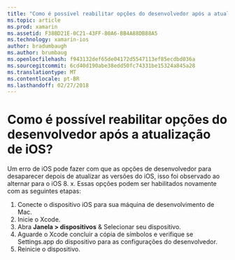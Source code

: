 ```yaml
---
title: "Como é possível reabilitar opções do desenvolvedor após a atualização de iOS?"
ms.topic: article
ms.prod: xamarin
ms.assetid: F38BD21E-0C21-43FF-80A6-BB4A88DB88A5
ms.technology: xamarin-ios
author: bradumbaugh
ms.author: brumbaug
ms.openlocfilehash: f943132def65de04172d5547113ef85ecdbd036a
ms.sourcegitcommit: 6cd40d190abe38edd50fc74331be15324a845a28
ms.translationtype: MT
ms.contentlocale: pt-BR
ms.lasthandoff: 02/27/2018
---
```

# <a name="how-can-i-reenable-developer-options-after-updating-ios"></a>Como é possível reabilitar opções do desenvolvedor após a atualização de iOS?

Um erro de iOS pode fazer com que as opções de desenvolvedor para desaparecer depois de atualizar as versões do iOS, isso foi observado ao alternar para o iOS 8. x. Essas opções podem ser habilitados novamente com as seguintes etapas:

1. Conecte o dispositivo iOS para sua máquina de desenvolvimento de Mac.
2. Inicie o Xcode.
3. Abra **Janela > dispositivos** & Selecionar seu dispositivo.
4. Aguarde o Xcode concluir a cópia de símbolos e verifique se Settings.app do dispositivo para as configurações do desenvolvedor.
5. Reinicie o dispositivo.
